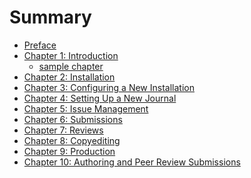 # Summary

* [Preface](README.md)
* [Chapter 1: Introduction](chapter_1_introduction.md)
  * [sample chapter](samplechapter.md)
* [Chapter 2: Installation](chapter_2_installation.md) <!-- Wait for now -->
* [Chapter 3: Configuring a New Installation](chapter_3_configuring_a_new_installation.md) <!-- Wait for now -->
* [Chapter 4: Setting Up a New Journal](chapter_4_setting_up_a_new_journal.md) 
* [Chapter 5: Issue Management](chapter_5_issue_management.md)
* [Chapter 6: Submissions](chapter_6_submissions.md)
* [Chapter 7: Reviews](chapter_7_reviews.md)
* [Chapter 8: Copyediting](chapter_8_copyediting.md)
* [Chapter 9: Production](chapter_9_production.md) <!-- Pre-publishing... workflow... public viewing... -->
* [Chapter 10: Authoring and Peer Review Submissions](chapter_10_.md)